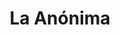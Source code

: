---
title: "La Anónima"
url: /general-pico/la-anonima-9-oeste-leandro-n-alem/
shop: supermercado
---